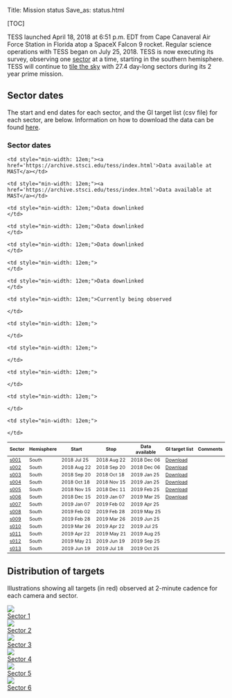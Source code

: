 Title: Mission status
Save_as: status.html

[TOC]

<!-- <img class="img-responsive" style="max-width:67%;" src="images/giprogram/timeline.jpg" alt="TESS CSC timeline"> -->

TESS launched April 18, 2018 at 6:51 p.m. EDT from Cape Canaveral Air
Force Station in Florida atop a SpaceX Falcon 9 rocket. Regular
science operations with TESS began on July 25, 2018. TESS is now executing its survey, observing one [sector](https://heasarc.gsfc.nasa.gov/docs/tess/operations.html#field-of-view) at a time, starting in the southern hemisphere. TESS will continue to [tile the sky](https://heasarc.gsfc.nasa.gov/docs/tess/operations.html#observing-strategy) with 27.4 day-long sectors during its 2 year prime mission. 

<!-- 

<br/>
<img class="img-responsive" style="max-width:67%;" src="images/tess-launch.jpg">TESS launched successfully on April 18, 2018. TESS will begin collecting science data after a 60 day commissioning period.
*Image Credit: NASA/Kim Shiflett*
<br/>

<br/>
<img class="img-responsive" style="max-width:67%;" src="images/tess-launch-separation.jpg">A camera mounted on the Falcon 9 second stage shows the TESS spacecraft separating from the vehicle. At 7:53 p.m., the twin solar arrays that will power the spacecraft successfully deployed.
*Image Credit: NASA TV*
<br/> -->




<!-- The dates in the table below are from our nominal plan. -->

<!-- <br/> -->
<!-- <img class="img-responsive" style="max-width:67%;" src="images/mission/tess_observingsectorschematic_Winnpresentation.png">
<br/> -->
## Sector dates
The start and end dates for each sector, and the GI target list (csv file) for each sector, are below. Information on how to download the data can be found [here](data-access.html).

<div class="panel panel-primary">
  <div class="panel-heading">
    <h3 class="panel-title">Sector dates</h3>
  </div>
  <div class="panel-body">

  <table class="table table-striped table-hover" style="font-size: 0.77em;">
  <thead>
    <tr>
      <th style="vertical-align: middle;">Sector</th>
      <th style="vertical-align: middle;">Hemisphere</th>
      <th style="vertical-align: middle;">Start</th>
      <th style="vertical-align: middle;">Stop</th>
      <th style="vertical-align: middle;">Data<br>available</th>
      <th style="vertical-align: middle;">GI target list</th>
      <!-- <th style="vertical-align: middle;" class="text-center">Release<br>notes</th> -->
      <th style="vertical-align: middle;">Comments</th>
    </tr>
  </thead>

  <tr>
    <td><a href="#s001">s001</a></td>
    <td>South</td>
    <td>2018&nbsp;Jul&nbsp;25</td>
    <td>2018&nbsp;Aug&nbsp;22</td>
    <td>2018 Dec 06</td>
    <td><a href='data/target_lists/sector001_targets_lists/GI_S001.csv'>Download</a></td>

    <td style="min-width: 12em;"><a href='https://archive.stsci.edu/tess/index.html'>Data available at MAST</a></td>
  </tr>


  <tr>
    <td><a href="#s002">s002</a></td>
    <td>South</td>
    <td>2018&nbsp;Aug&nbsp;22</td>
    <td>2018&nbsp;Sep&nbsp;20</td>
    <td>2018 Dec 06</td>
    <td><a href='data/target_lists/sector002_targets_lists/GI_S002.csv'>Download</a></td>

    <td style="min-width: 12em;"><a href='https://archive.stsci.edu/tess/index.html'>Data available at MAST</a></td>
  </tr>


  <tr>
    <td><a href="#s003">s003</a></td>
    <td>South</td>
    <td>2018&nbsp;Sep&nbsp;20</td>
    <td>2018&nbsp;Oct&nbsp;18</td>
    <td>2019 Jan 25</td>
    <td><a href='data/target_lists/sector003_targets_lists/GI_S003.csv'>Download</a></td>

    <td style="min-width: 12em;">Data downlinked
    </td>
  </tr>


  <tr>
    <td><a href="#s004">s004</a></td>
    <td>South</td>
    <td>2018&nbsp;Oct&nbsp;18</td>
    <td>2018&nbsp;Nov&nbsp;15</td>
    <td>2019 Jan 25</td>
    <td><a href='data/target_lists/sector004_targets_lists/GI_S004.csv'>Download</a></td>

    <td style="min-width: 12em;">Data downlinked
    </td>
  </tr>


  <tr>
    <td><a href="#s005">s005</a></td>
    <td>South</td>
    <td>2018&nbsp;Nov&nbsp;15</td>
    <td>2018&nbsp;Dec&nbsp;11</td>
    <td>2019 Feb 25</td>
    <td><a href='data/target_lists/sector005_targets_lists/GI_S005.csv'>Download</a></td>

    <td style="min-width: 12em;">Data downlinked
    </td>
  </tr>


  <tr>
    <td><a href="#s006">s006</a></td>
    <td>South</td>
    <td>2018&nbsp;Dec&nbsp;15</td>
    <td>2019&nbsp;Jan&nbsp;07</td>
    <td>2019 Mar 25</td>
    <td><a href='data/target_lists/sector006_targets_lists/GI_S006.csv'>Download</a></td>

    <td style="min-width: 12em;">
    </td>
  </tr>


  <tr>
    <td><a href="#s007">s007</a></td>
    <td>South</td>
    <td>2019&nbsp;Jan&nbsp;07</td>
    <td>2019&nbsp;Feb&nbsp;02</td>
    <td>2019 Apr 25</td>
    <td></td>

    <td style="min-width: 12em;">Data downlinked
    </td>
  </tr>


  <tr>
    <td><a href="#s008">s008</a></td>
    <td>South</td>
    <td>2019&nbsp;Feb&nbsp;02</td>
    <td>2019&nbsp;Feb&nbsp;28</td>
    <td>2019 May 25</td>
    <td></td>

    <td style="min-width: 12em;">Currently being observed

    </td>
  </tr>


  <tr>
    <td><a href="#s009">s009</a></td>
    <td>South</td>
    <td>2019&nbsp;Feb&nbsp;28</td>
    <td>2019&nbsp;Mar&nbsp;26</td>
    <td>2019 Jun 25</td>
    <td></td>

    <td style="min-width: 12em;">

    </td>
  </tr>


  <tr>
    <td><a href="#s010">s010</a></td>
    <td>South</td>
    <td>2019&nbsp;Mar&nbsp;26</td>
    <td>2019&nbsp;Apr&nbsp;22</td>
    <td>2019 Jul 25</td>
    <td></td>

    <td style="min-width: 12em;">

    </td>
  </tr>


  <tr>
    <td><a href="#s011">s011</a></td>
    <td>South</td>
    <td>2019&nbsp;Apr&nbsp;22</td>
    <td>2019&nbsp;May&nbsp;21</td>
    <td>2019 Aug 25</td>
    <td></td>

    <td style="min-width: 12em;">

    </td>
  </tr>


  <tr>
    <td><a href="#s012">s012</a></td>
    <td>South</td>
    <td>2019&nbsp;May&nbsp;21</td>
    <td>2019&nbsp;Jun&nbsp;19</td>
    <td>2019 Sep 25</td>
    <td></td>

    <td style="min-width: 12em;">

    </td>
  </tr>


  <tr>
    <td><a href="#s013">s013</a></td>
    <td>South</td>
    <td>2019&nbsp;Jun&nbsp;19</td>
    <td>2019&nbsp;Jul&nbsp;18</td>
    <td>2019 Oct 25</td>
    <td></td>

    <td style="min-width: 12em;">

    </td>
  </tr>
  </table>
</div>
</div>



## Distribution of targets 
Illustrations showing all targets (in red) observed at 2-minute
cadence for each camera and sector.

<div class="row">
    <div class="col-md-6 text-center">
      <a href="images/sector-plots/sector-plots.001.jpeg">
        <img id="s001" src="images/sector-plots/sector-plots.001.jpeg" class="img-responsive"><br>
        Sector 1
      </a>
    </div>
    <div class="col-md-6 text-center">
      <a href="images/sector-plots/sector-plots.002.jpeg">
        <img id="s002" src="images/sector-plots/sector-plots.002.jpeg" class="img-responsive"><br>
        Sector 2
      </a>
    </div>
</div>
<div class="row">
    <div class="col-md-6 text-center">
      <a href="images/sector-plots/sector-plots.003.jpeg">
        <img id="s003" src="images/sector-plots/sector-plots.003.jpeg" class="img-responsive"><br>
        Sector 3
      </a>
    </div>
    <div class="col-md-6 text-center">
      <a href="images/sector-plots/sector-plots.004.jpeg">
        <img id="s004" src="images/sector-plots/sector-plots.004.jpeg" class="img-responsive"><br>
        Sector 4
      </a>
    </div>
</div>
<div class="row">
    <div class="col-md-6 text-center">
      <a href="images/sector-plots/sector-plots.005.jpeg">
        <img id="s005" src="images/sector-plots/sector-plots.005.jpeg" class="img-responsive"><br>
        Sector 5
      </a>
    </div>
</div>
</div>
<div class="row">
    <div class="col-md-6 text-center">
      <a href="images/sector-plots/sector-plots.006.jpeg">
        <img id="s005" src="images/sector-plots/sector-plots.006.jpeg" class="img-responsive"><br>
        Sector 6
      </a>
    </div>
</div>


